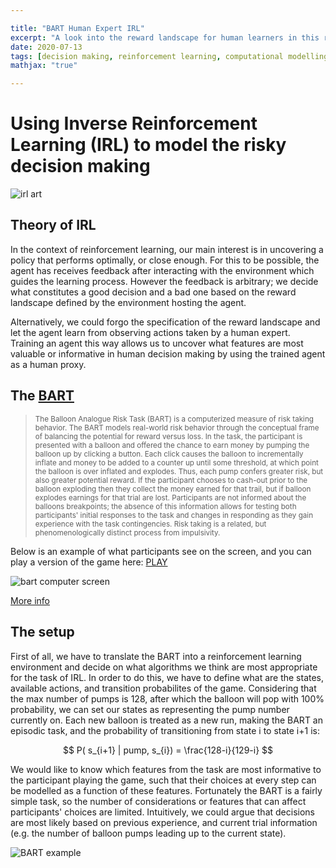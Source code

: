 ```yaml
---

title: "BART Human Expert IRL"
excerpt: "A look into the reward landscape for human learners in this risky decision making task."
date: 2020-07-13
tags: [decision making, reinforcement learning, computational modelling, irl]
mathjax: "true"

---
```


# Using Inverse Reinforcement Learning (IRL) to model the risky decision making

<img src="{{ site.url }}{{ site.baseurl }}/images/irlBART/irl.jpg" alt="irl art">


## Theory of IRL

In the context of reinforcement learning, our main interest is in uncovering a policy that performs optimally, or close enough. For this to be possible, the agent has receives feedback after interacting with the environment which guides the learning process. However the feedback is arbitrary; we decide what constitutes a good decision and a bad one based on the reward landscape defined by the environment hosting the agent.

Alternatively, we could forgo the specification of the reward landscape and let the agent learn from observing actions taken by a human expert. Training an agent this way allows us to uncover what features are most valuable or informative in human decision making by using the trained agent as a human proxy.

## The [BART](http://www.impulsivity.org/measurement/BART)

<blockquote><small>The Balloon Analogue Risk Task (BART) is a computerized measure of risk taking behavior. The BART models real-world risk behavior through the conceptual frame of balancing the potential for reward versus loss. In the task, the participant is presented with a balloon and offered the chance to earn money by pumping the balloon up by clicking a button. Each click causes the balloon to incrementally inflate and money to be added to a counter up until some threshold, at which point the balloon is over inflated and explodes. Thus, each pump confers greater risk, but also greater potential reward. If the participant chooses to cash-out prior to the balloon exploding then they collect the money earned for that trail, but if balloon explodes earnings for that trial are lost. Participants are not informed about the balloons breakpoints; the absence of this information allows for testing both participants' initial responses to the task and changes in responding as they gain experience with the task contingencies. Risk taking is a related, but phenomenologically distinct process from impulsivity.</small></blockquote>

Below is an example of what participants see on the screen, and you can play a version of the game here:
[PLAY](https://www.brainturk.com/bart)

<img src="{{ site.url }}{{ site.baseurl }}/images/irlBART/bart_screen.png" alt="bart computer screen">

[More info](https://psycnet.apa.org/fulltext/2002-01194-001.pdf)
## The setup

First of all, we have to translate the BART into a reinforcement learning environment and decide on what algorithms we think are most appropriate for the task of IRL. In order to do this, we have to define what are the states, available actions, and transition probabilites of the game. Considering that the max number of pumps is 128, after which the balloon will pop with 100% probability, we can set our states as representing the pump number currently on. Each new balloon is treated as a new run, making the BART an episodic task, and the probability of transitioning from state i to state i+1 is:

$$ P( s_{i+1} | pump, s_{i}) = \frac{128-i}{129-i} $$

We would like to know which features from the task are most informative to the participant playing the game, such that their choices at every step can be modelled as a function of these features. Fortunately the BART is a fairly simple task, so the number of considerations or features that can affect participants' choices are limited. Intuitively, we could argue that decisions are most likely based on previous experience, and current trial information (e.g. the number of balloon pumps leading up to the current state). 

![BART example](https://github.com/SpinnSean/SpinnSean.github.io/blob/master/images/irlBART/bart.gif)


